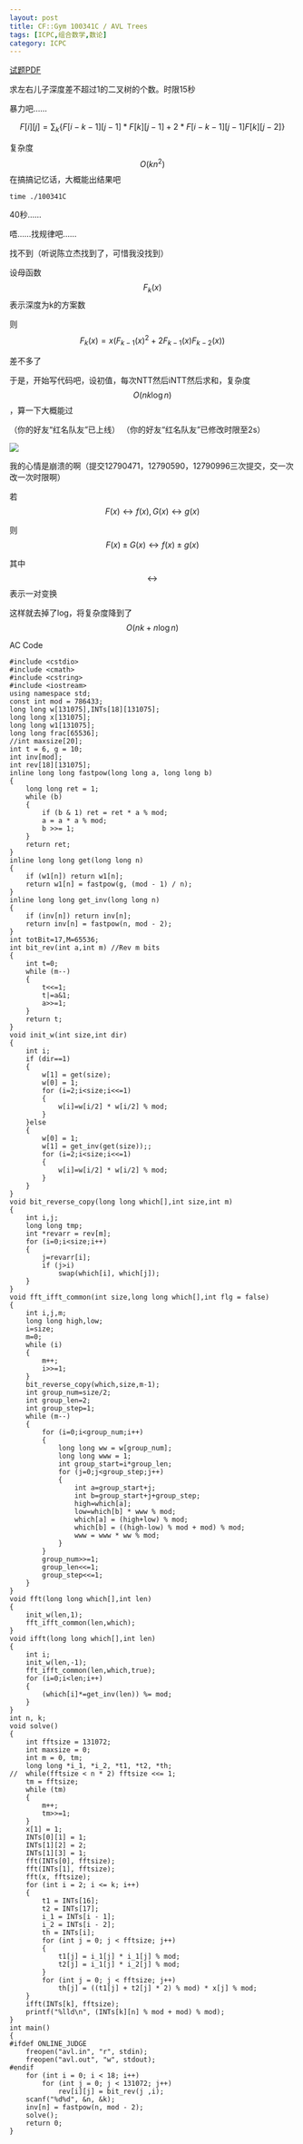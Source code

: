 ```yaml
---
layout: post
title: CF::Gym 100341C / AVL Trees
tags: [ICPC,组合数学,数论]
category: ICPC
---
```



[试题PDF](<http://codeforces.com/gym/100341/attachments/download/2144/20072008-summer-petrozavodsk-camp-andrew-stankevich-contest-25-asc-25-en.pdf>)

求左右儿子深度差不超过1的二叉树的个数。时限15秒

暴力吧……

$$F[i][j] = \sum_k\{F[i-k-1][j-1]*F[k][j-1] + 2*F[i-k-1][j-1]F[k][j-2]\}$$

复杂度$$O(kn^2)$$在搞搞记忆话，大概能出结果吧

`time ./100341C`

40秒……

唔……找规律吧……

找不到（听说陈立杰找到了，可惜我没找到）

设母函数$$F_k(x)$$表示深度为k的方案数

则$$F_k(x) = x(F_{k-1}(x)^2 + 2F_{k-1}(x)F_{k-2}(x))$$

差不多了

于是，开始写代码吧，设初值，每次NTT然后iNTT然后求和，复杂度$$O(nk \log n)$$，算一下大概能过

（你的好友“红名队友”已上线）
（你的好友“红名队友”已修改时限至2s） 

![](/images/icpc/100341C_AVL-Trees_SubmissionLog.png)

我的心情是崩溃的啊（提交12790471，12790590，12790996三次提交，交一次改一次时限啊）

若$$F(x)\leftrightarrow f(x),G(x)\leftrightarrow g(x)$$

则$$F(x) \pm G(x) \leftrightarrow f(x) \pm g(x)$$

其中$$\leftrightarrow$$表示一对变换

这样就去掉了log，将复杂度降到了$$O(nk + n\log n)$$

AC Code

~~~~~~~~~~~~~~~~~~~~~~~~~~~~~~~~~~~~~~~~~~~~~~~~~~~~~~~~~~~~~~~~~~~~~~~~~~~~~~~~
#include <cstdio>
#include <cmath>
#include <cstring>
#include <iostream>
using namespace std;
const int mod = 786433;
long long w[131075],INTs[18][131075];
long long x[131075];
long long w1[131075];
long long frac[65536];
//int maxsize[20];
int t = 6, g = 10;
int inv[mod];
int rev[18][131075];
inline long long fastpow(long long a, long long b)
{
    long long ret = 1;
    while (b)
    {
        if (b & 1) ret = ret * a % mod;
        a = a * a % mod;
        b >>= 1;
    }
    return ret;
}
inline long long get(long long n)
{
    if (w1[n]) return w1[n];
    return w1[n] = fastpow(g, (mod - 1) / n);
}
inline long long get_inv(long long n)
{
    if (inv[n]) return inv[n];
    return inv[n] = fastpow(n, mod - 2);
}
int totBit=17,M=65536;
int bit_rev(int a,int m) //Rev m bits
{
    int t=0;
    while (m--)
    {
        t<<=1;
        t|=a&1;
        a>>=1;
    }
    return t;
}
void init_w(int size,int dir)
{
    int i;
    if (dir==1)
    {
        w[1] = get(size);
        w[0] = 1;
        for (i=2;i<size;i<<=1)
        {
            w[i]=w[i/2] * w[i/2] % mod;
        }
    }else
    {
        w[0] = 1;
        w[1] = get_inv(get(size));;
        for (i=2;i<size;i<<=1)
        {
            w[i]=w[i/2] * w[i/2] % mod;
        }
    }
}
void bit_reverse_copy(long long which[],int size,int m)
{
    int i,j;
    long long tmp;
    int *revarr = rev[m];
    for (i=0;i<size;i++)
    {
        j=revarr[i];
        if (j>i)
            swap(which[i], which[j]);
    }
}
void fft_ifft_common(int size,long long which[],int flg = false)
{
    int i,j,m;
    long long high,low;
    i=size;
    m=0;
    while (i)
    {
        m++;
        i>>=1;
    }
    bit_reverse_copy(which,size,m-1);
    int group_num=size/2;
    int group_len=2;
    int group_step=1;
    while (m--)
    {
        for (i=0;i<group_num;i++)
        {
            long long ww = w[group_num];
            long long www = 1;
            int group_start=i*group_len;
            for (j=0;j<group_step;j++)
            {
                int a=group_start+j;
                int b=group_start+j+group_step;
                high=which[a];
                low=which[b] * www % mod;
                which[a] = (high+low) % mod;
                which[b] = ((high-low) % mod + mod) % mod;
                www = www * ww % mod;
            }
        }
        group_num>>=1;
        group_len<<=1;
        group_step<<=1;
    }
}
void fft(long long which[],int len)
{
    init_w(len,1);
    fft_ifft_common(len,which);
}
void ifft(long long which[],int len)
{
    int i;
    init_w(len,-1);
    fft_ifft_common(len,which,true);
    for (i=0;i<len;i++)
    {
        (which[i]*=get_inv(len)) %= mod;
    }
}
int n, k;
void solve()
{
    int fftsize = 131072;
    int maxsize = 0;
    int m = 0, tm;
    long long *i_1, *i_2, *t1, *t2, *th;
//  while(fftsize < n * 2) fftsize <<= 1;
    tm = fftsize;
    while (tm)
    {
        m++;
        tm>>=1;
    }
    x[1] = 1;
    INTs[0][1] = 1;
    INTs[1][2] = 2;
    INTs[1][3] = 1;
    fft(INTs[0], fftsize);
    fft(INTs[1], fftsize);
    fft(x, fftsize);
    for (int i = 2; i <= k; i++)
    {
        t1 = INTs[16];
        t2 = INTs[17];
        i_1 = INTs[i - 1];
        i_2 = INTs[i - 2];
        th = INTs[i];
        for (int j = 0; j < fftsize; j++)
        {
            t1[j] = i_1[j] * i_1[j] % mod;
            t2[j] = i_1[j] * i_2[j] % mod;
        }
        for (int j = 0; j < fftsize; j++)
            th[j] = ((t1[j] + t2[j] * 2) % mod) * x[j] % mod;
    }
    ifft(INTs[k], fftsize);
    printf("%lld\n", (INTs[k][n] % mod + mod) % mod);
}
int main()
{
#ifdef ONLINE_JUDGE
    freopen("avl.in", "r", stdin);
    freopen("avl.out", "w", stdout);
#endif
    for (int i = 0; i < 18; i++)
        for (int j = 0; j < 131072; j++)
            rev[i][j] = bit_rev(j ,i);
    scanf("%d%d", &n, &k);
    inv[n] = fastpow(n, mod - 2);
    solve();
    return 0;
}
~~~~~~~~~~~~~~~~~~~~~~~~~~~~~~~~~~~~~~~~~~~~~~~~~~~~~~~~~~~~~~~~~~~~~~~~~~~~~~~~